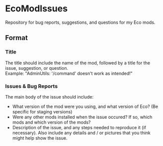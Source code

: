 # EcoModIssues
Repository for bug reports, suggestions, and questions for my Eco mods.

## Format
### Title
The title should include the name of the mod, followed by a title for the issue, suggestion, or question.<br>
Example: "AdminUtils: '/command' doesn't work as intended!"
### Issues & Bug Reports
The main body of the issue should include:
* What version of the mod were you using, and what version of Eco? (Be specific for staging versions)
* Were any other mods installed when the issue occured? If so, which mods and which version of the mods?
* Description of the issue, and any steps needed to reproduce it (if necessary). Also include any details and / or pictures that you think might help show the issue.
